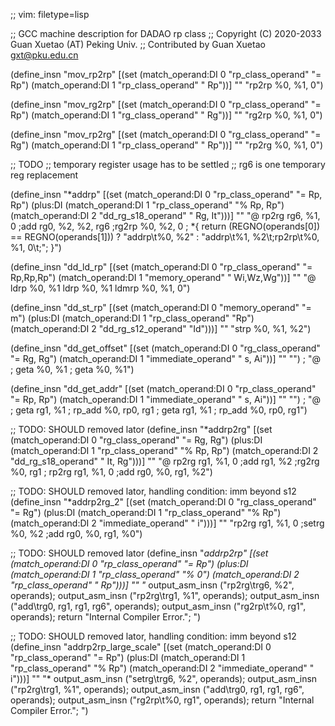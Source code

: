 ;; vim: filetype=lisp

;; GCC machine description for DADAO rp class
;; Copyright (C) 2020-2033 Guan Xuetao (AT) Peking Univ.
;; Contributed by Guan Xuetao <gxt@pku.edu.cn>

(define_insn "mov_rp2rp"
  [(set (match_operand:DI 0 "rp_class_operand" "= Rp")
        (match_operand:DI 1 "rp_class_operand" "  Rp"))]
	""
	"rp2rp	%0, %1, 0")

(define_insn "mov_rg2rp"
  [(set (match_operand:DI 0 "rp_class_operand" "= Rp")
        (match_operand:DI 1 "rg_class_operand" "  Rg"))]
	""
	"rg2rp	%0, %1, 0")

(define_insn "mov_rp2rg"
  [(set (match_operand:DI 0 "rg_class_operand" "= Rg")
        (match_operand:DI 1 "rp_class_operand" "  Rp"))]
	""
	"rp2rg	%0, %1, 0")

;; TODO
;; temporary register usage has to be settled
;; rg6 is one temporary reg replacement

(define_insn "*addrp"
  [(set      (match_operand:DI 0 "rp_class_operand"  "= Rp, Rp")
    (plus:DI (match_operand:DI 1 "rp_class_operand"  "% Rp, Rp")
             (match_operand:DI 2 "dd_rg_s18_operand" "  Rg, It")))]
	""
	"@
	rp2rg	rg6, %1, 0	\;add	rg0, %2, %2, rg6	\;rg2rp	%0, %2, 0	\;
	*{ return (REGNO(operands[0]) == REGNO(operands[1])) ? \"addrp\t%0, %2\" : \"addrp\t%1, %2\t\;rp2rp\t%0, %1, 0\t\;\"; }")

(define_insn "dd_ld_rp"
  [(set (match_operand:DI 0 "rp_class_operand" "= Rp,Rp,Rp")
        (match_operand:DI 1 "memory_operand"   "  Wi,Wz,Wg"))]
	""
	"@
	ldrp	%0, %1
	ldrp	%0, %1
	ldmrp	%0, %1, 0")

(define_insn "dd_st_rp"
  [(set (match_operand:DI 0 "memory_operand"   "=  m")
        (plus:DI (match_operand:DI 1 "rp_class_operand"	 "Rp")
		 (match_operand:DI 2 "dd_rg_s12_operand" "Id")))]
	""
	"strp	%0, %1, %2")

(define_insn "dd_get_offset"
  [(set (match_operand:DI 0 "rg_class_operand"  "= Rg, Rg")
        (match_operand:DI 1 "immediate_operand" "   s, Ai"))]
	"" "")
;	"@
;	geta	%0, %1
;	geta	%0, %1")

(define_insn "dd_get_addr"
  [(set (match_operand:DI 0 "rp_class_operand"  "= Rp, Rp")
        (match_operand:DI 1 "immediate_operand" "   s, Ai"))]
	"" "")
;	"@
;	geta	rg1, %1	\;	rp_add	%0, rp0, rg1
;	geta	rg1, %1	\;	rp_add	%0, rp0, rg1")

;; TODO: SHOULD removed lator
(define_insn "*addrp2rg"
  [(set      (match_operand:DI 0 "rg_class_operand"  "= Rg, Rg")
    (plus:DI (match_operand:DI 1 "rp_class_operand"  "% Rp, Rp")
             (match_operand:DI 2 "dd_rg_s18_operand" "  It, Rg")))]
	""
	"@
	rp2rg	rg1, %1, 0	\;add	rg1, %2	\;rg2rg	%0, rg1	\;
	rp2rg	rg1, %1, 0	\;add	rg0, %0, rg1, %2")

;; TODO: SHOULD removed lator, handling condition: imm beyond s12
(define_insn "*addrp2rg_2"
  [(set      (match_operand:DI 0 "rg_class_operand"  "= Rg")
    (plus:DI (match_operand:DI 1 "rp_class_operand"  "% Rp")
             (match_operand:DI 2 "immediate_operand" "   i")))]
	""
	"rp2rg	rg1, %1, 0	\;setrg	%0, %2	\;add	rg0, %0, rg1, %0")

;; TODO: SHOULD removed lator
(define_insn "*addrp2rp"
  [(set      (match_operand:DI 0 "rp_class_operand" "= Rp")
    (plus:DI (match_operand:DI 1 "rp_class_operand" "%  0")
             (match_operand:DI 2 "rp_class_operand" "  Rp")))]
	""
	"*
	  output_asm_insn (\"rp2rg\\trg6, %2\", operands);
	  output_asm_insn (\"rp2rg\\trg1, %1\", operands);
	  output_asm_insn (\"add\\trg0, rg1, rg1, rg6\", operands);
	  output_asm_insn (\"rg2rp\\t%0, rg1\", operands);
	  return \"Internal Compiler Error.\";
	")

;; TODO: SHOULD removed lator, handling condition: imm beyond s12
(define_insn "addrp2rp_large_scale"
  [(set      (match_operand:DI 0 "rp_class_operand"  "= Rp")
    (plus:DI (match_operand:DI 1 "rp_class_operand"  "% Rp")
             (match_operand:DI 2 "immediate_operand" "   i")))]
	""
	"*
	  output_asm_insn (\"setrg\\trg6, %2\", operands);
	  output_asm_insn (\"rp2rg\\trg1, %1\", operands);
	  output_asm_insn (\"add\\trg0, rg1, rg1, rg6\", operands);
	  output_asm_insn (\"rg2rp\\t%0, rg1\", operands);
	  return \"Internal Compiler Error.\";
	")
